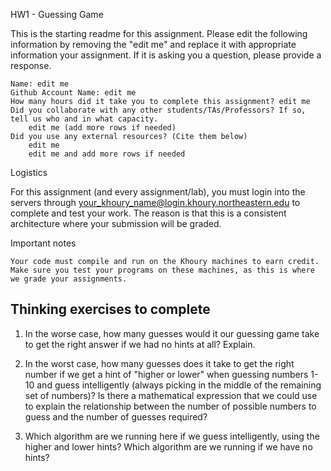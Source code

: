 HW1 - Guessing Game

This is the starting readme for this assignment. Please edit the following information by removing the "edit me" and replace it with appropriate information your assignment. If it is asking you a question, please provide a response. 

    Name: edit me
    Github Account Name: edit me
    How many hours did it take you to complete this assignment? edit me
    Did you collaborate with any other students/TAs/Professors? If so, tell us who and in what capacity.
        edit me (add more rows if needed)
    Did you use any external resources? (Cite them below)
        edit me
        edit me and add more rows if needed

Logistics

For this assignment (and every assignment/lab), you must login into the servers through your_khoury_name@login.khoury.northeastern.edu to complete and test your work. The reason is that this is a consistent architecture where your submission will be graded.

Important notes

    Your code must compile and run on the Khoury machines to earn credit. Make sure you test your programs on these machines, as this is where we grade your assignments.

## Thinking exercises to complete
1. In the worse case, how many guesses would it our guessing game take to get the right answer if we had no hints at all? Explain.

2. In the worst case, how many guesses does it take to get the right number if we get a hint of "higher or lower" when guessing numbers 1-10 and guess intelligently (always picking in the middle of the remaining set of numbers)? Is there a mathematical expression that we could use to explain the relationship between the number of possible numbers to guess and the number of guesses required? 

3. Which algorithm are we running here if we guess intelligently, using the higher and lower hints? Which algorithm are we running if we have no hints? 

